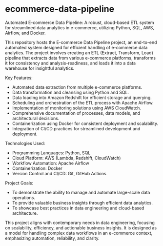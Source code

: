 # ecommerce-data-pipeline
Automated E-commerce Data Pipeline: A robust, cloud-based ETL system for streamlined data analytics in e-commerce, utilizing Python, SQL, AWS, Airflow, and Docker.

This repository hosts the E-commerce Data Pipeline project, an end-to-end automated system designed for efficient handling of e-commerce data analytics. The project involves creating an ETL (Extract, Transform, Load) pipeline that extracts data from various e-commerce platforms, transforms it for consistency and analysis-readiness, and loads it into a data warehouse for insightful analytics.

Key Features:

- Automated data extraction from multiple e-commerce platforms.
- Data transformation and cleansing using Python and SQL.
- Data loading into Amazon Redshift for efficient storage and querying.
- Scheduling and orchestration of the ETL process with Apache Airflow.
- Implementation of monitoring solutions using AWS CloudWatch.
- Comprehensive documentation of processes, data models, and architectural decisions.
- Containerization using Docker for consistent deployment and scalability.
- Integration of CI/CD practices for streamlined development and deployment.

Technologies Used:

- Programming Languages: Python, SQL
- Cloud Platform: AWS (Lambda, Redshift, CloudWatch)
- Workflow Automation: Apache Airflow
- Containerization: Docker
- Version Control and CI/CD: Git, GitHub Actions

Project Goals:

- To demonstrate the ability to manage and automate large-scale data operations.
- To provide valuable business insights through efficient data analytics.
- To showcase best practices in data engineering and cloud-based architecture.

This project aligns with contemporary needs in data engineering, focusing on scalability, efficiency, and actionable business insights. It is designed as a model for handling complex data workflows in an e-commerce context, emphasizing automation, reliability, and clarity.

